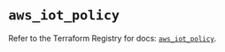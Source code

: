 # `aws_iot_policy`

Refer to the Terraform Registry for docs: [`aws_iot_policy`](https://registry.terraform.io/providers/hashicorp/aws/6.7.0/docs/resources/iot_policy).
